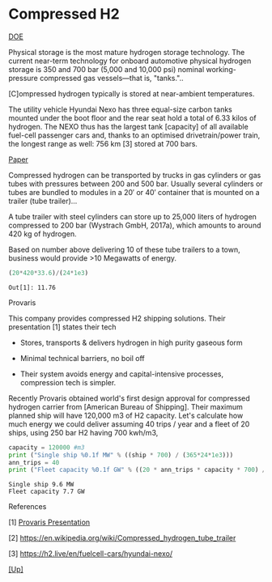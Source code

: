 # Compressed H2 

[DOE](https://www.energy.gov/eere/fuelcells/physical-hydrogen-storage)

Physical storage is the most mature hydrogen storage technology. The
current near-term technology for onboard automotive physical hydrogen
storage is 350 and 700 bar (5,000 and 10,000 psi) nominal
working-pressure compressed gas vessels—that is, "tanks."..

[C]ompressed hydrogen typically is stored at near-ambient temperatures.

The utility vehicle Hyundai Nexo has three equal-size carbon tanks
mounted under the boot floor and the rear seat hold a total of 6.33
kilos of hydrogen. The NEXO thus has the largest tank [capacity] of
all available fuel-cell passenger cars and, thanks to an optimised
drivetrain/power train, the longest range as well: 756 km [3] stored
at 700 bars.

[Paper](https://www.sciencedirect.com/science/article/pii/B9780128111970000038)

Compressed hydrogen can be transported by trucks in gas cylinders or
gas tubes with pressures between 200 and 500 bar. Usually several
cylinders or tubes are bundled to modules in a 20′ or 40′ container
that is mounted on a trailer (tube trailer)...

A tube trailer with steel cylinders can store up to 25,000 liters of
hydrogen compressed to 200 bar (Wystrach GmbH, 2017a), which amounts
to around 420 kg of hydrogen.

Based on number above delivering 10 of these tube trailers to a town,
business would provide >10 Megawatts of energy.

```python
(20*420*33.6)/(24*1e3)
```

```text
Out[1]: 11.76
```

Provaris

This company provides compressed H2 shipping solutions. Their presentation [1]
states their tech

- Stores, transports & delivers hydrogen in high purity gaseous form

- Minimal technical barriers, no boil off

- Their system avoids energy and capital-intensive processes, compression
  tech is simpler.

Recently Provaris obtained world's first design approval for
compressed hydrogen carrier from [American Bureau of Shipping]. Their
maximum planned ship will have 120,000 m3 of H2 capacity. Let's
calculate how much energy we could deliver assuming 40 trips / year
and a fleet of 20 ships, using 250 bar H2 having 700 kwh/m3,

```python
capacity = 120000 #m3
print ("Single ship %0.1f MW" % ((ship * 700) / (365*24*1e3)))
ann_trips = 40
print ("Fleet capacity %0.1f GW" % ((20 * ann_trips * capacity * 700) / (365*24*1e6)))
```

```text
Single ship 9.6 MW
Fleet capacity 7.7 GW
```

References

[1] [Provaris Presentation](https://assets.website-files.com/626b0112d67346fa8eab974d/6280ef3d5ce3f07d709f43a7_Provaris%20-%20Corporate%20Deck%20-%2016%20May%202022%20ASX.pdf)

[2] https://en.wikipedia.org/wiki/Compressed_hydrogen_tube_trailer

[3] https://h2.live/en/fuelcell-cars/hyundai-nexo/

[[Up]](h2-storage.html)
